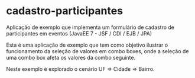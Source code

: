 # cadastro-participantes
Aplicação de exemplo que implementa um formulário de cadastro de participantes em eventos (JavaEE 7 - JSF / CDI / EJB / JPA)

Esta é uma aplicação de exemplo que tem como objetivo ilustrar o funcionamento da seleção de valores em combo boxes, onde a seleção de uma combo box afeta os valores da combo seguinte.

Neste exemplo é explorado o cenário UF => Cidade => Bairro.
